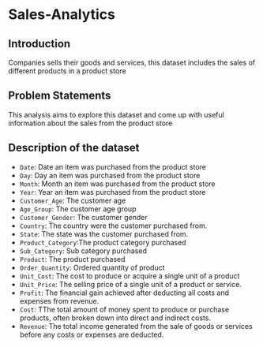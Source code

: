 # Sales-Analytics

## Introduction
Companies sells their goods and services, this dataset includes the sales of different products in a product store

## Problem Statements
This analysis aims to explore this dataset and come up with useful information about the sales from the product store

## Description of the dataset
- `Date`: Date an item was purchased from the product store
- `Day`: Day an item was purchased from the product store
- `Month`: Month an item was purchased from the product store
- `Year`: Year an item was purchased from the product store
- `Customer_Age`: The customer age 
- `Age_Group`: The customer age group
- `Customer_Gender`: The customer gender
- `Country`: The country were the customer purchased from.
- `State`: The state was the customer purchased from.
- `Product_Category`:The product category purchased
- `Sub_Category`: Sub category purchased
- `Product`: The product purchased
- `Order_Quantity`: Ordered quantity of product
- `Unit_Cost`: The cost to produce or acquire a single unit of a product
- `Unit_Price`: The selling price of a single unit of a product or service.
- `Profit`: The financial gain achieved after deducting all costs and expenses from revenue.
- `Cost`: TThe total amount of money spent to produce or purchase products, often broken down into direct and indirect costs.
- `Revenue`:  The total income generated from the sale of goods or services before any costs or expenses are deducted.


